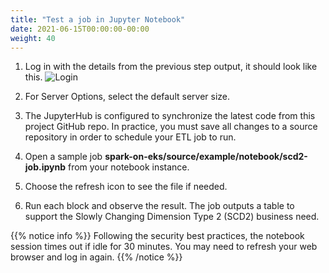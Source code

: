 ```yaml
---
title: "Test a job in Jupyter Notebook"
date: 2021-06-15T00:00:00-00:00
weight: 40
---
```


1. Log in with the details from the previous step output, it should look like this.
   ![Login](/images/sql-etl/login-details.png)
2. For Server Options, select the default server size.
3. The JupyterHub is configured to synchronize the latest code from this project GitHub repo. In practice, you must save all changes to a source repository in order to schedule your ETL job to run.

4. Open a sample job **spark-on-eks/source/example/notebook/scd2-job.ipynb** from your notebook instance.
5. Choose the refresh icon to see the file if needed.
6. Run each block and observe the result. The job outputs a table to support the Slowly
Changing Dimension Type 2 (SCD2) business need.

{{% notice info %}}
Following the security best practices, the notebook session times out if idle for 30 minutes.
You may need to refresh your web browser and log in again.
{{% /notice %}}
